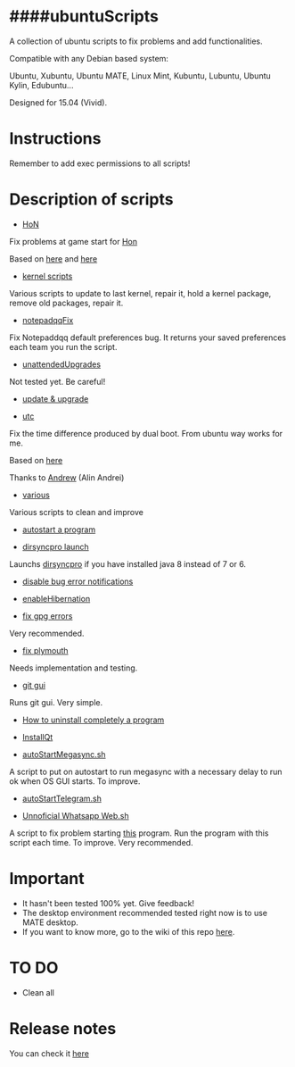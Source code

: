 ####ubuntuScripts
=============================================

A collection of ubuntu scripts to fix problems and add functionalities.

Compatible with any Debian based system:

Ubuntu, Xubuntu, Ubuntu MATE, Linux Mint, Kubuntu, Lubuntu, Ubuntu Kylin, Edubuntu...

Designed for 15.04 (Vivid).

Instructions
=============================================

Remember to add exec permissions to all scripts!

Description of scripts
=============================================
* [HoN](https://github.com/adgellida/ubuntuScripts/tree/master/HoN)

Fix problems at game start for [Hon](http://www.heroesofnewerth.com/)

Based on [here](http://forums.heroesofnewerth.com/showthread.php?546434-Crash-HoN-is-unable-to-start-with-xorg-edge-amd-(how-to-fix-also))
and [here](http://askubuntu.com/questions/624196/heroes-of-newerth-on-15-04)

* [kernel scripts](https://github.com/adgellida/ubuntuScripts/tree/master/kernel%20scripts)

Various scripts to update to last kernel, repair it, hold a kernel package, remove old packages, repair it.

* [notepadqqFix](https://github.com/adgellida/ubuntuScripts/tree/master/notepadqqFix)

Fix Notepaddqq default preferences bug. It returns your saved preferences each team you run the script.

* [unattendedUpgrades](https://github.com/adgellida/ubuntuScripts/tree/master/unattendedUpgrades)

Not tested yet. Be careful!

* [update & upgrade](https://github.com/adgellida/ubuntuScripts/tree/master/update%20&%20upgrade)

* [utc](https://github.com/adgellida/ubuntuScripts/tree/master/utc)

Fix the time difference produced by dual boot. From ubuntu way works for me.

Based on [here](http://www.webupd8.org/2014/09/dual-boot-fix-time-differences-between.html)

Thanks to [Andrew](https://plus.google.com/u/0/112555004333838485342/?rel=author) (Alin Andrei) 

* [various](https://github.com/adgellida/ubuntuScripts/tree/master/various)

Various scripts to clean and improve

* [autostart a program](https://github.com/adgellida/ubuntuScripts/blob/master/autostart%20a%20program)

* [dirsyncpro launch](https://github.com/adgellida/ubuntuScripts/blob/master/dirsyncpro%20launch)

Launchs [dirsyncpro](http://www.dirsyncpro.org/) if you have installed java 8 instead of 7 or 6.

* [disable bug error notifications](https://github.com/adgellida/ubuntuScripts/blob/master/disable%20bug%20error%20notifications)

* [enableHibernation](https://github.com/adgellida/ubuntuScripts/blob/master/enableHibernation)

* [fix gpg errors](https://github.com/adgellida/ubuntuScripts/blob/master/fix%20gpg%20errors)

Very recommended.

* [fix plymouth](https://github.com/adgellida/ubuntuScripts/blob/master/fix%20plymouth)

Needs implementation and testing.

* [git gui](https://github.com/adgellida/ubuntuScripts/blob/master/git%20gui)

Runs git gui. Very simple.

* [How to uninstall completely a program](https://github.com/adgellida/ubuntuScripts/blob/master/How%20to%20uninstall%20completely%20a%20program)

* [InstallQt](https://github.com/adgellida/ubuntuScripts/blob/master/installQt)

* [autoStartMegasync.sh](https://github.com/adgellida/ubuntuScripts/blob/master/autoStartMegasync.sh)

A script to put on autostart to run megasync with a necessary delay to run ok when OS GUI starts. To improve.

* [autoStartTelegram.sh](https://github.com/adgellida/ubuntuScripts/blob/master/autoStartTelegram.sh)

* [Unnoficial Whatsapp Web.sh](https://github.com/adgellida/ubuntuScripts/blob/master/Unnoficial%20Whatsapp%20Web.sh)

A script to fix problem starting [this](https://github.com/Aluxian/WhatsApp-Desktop) program. Run the program with this script each time. To improve. Very recommended.

Important
=============================================
* It hasn't been tested 100% yet. Give feedback!
* The desktop environment recommended tested right now is to use MATE desktop.
* If you want to know more, go to the wiki of this repo [here](https://github.com/adgellida/ubuntuScripts/wiki).

TO DO
=============================================
* Clean all

Release notes
=============================================
You can check it [here](https://github.com/adgellida/ubuntuScripts/releases)
